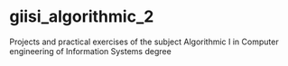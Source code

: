 # giisi_algorithmic_2
Projects and practical exercises of the subject Algorithmic I in Computer engineering of Information Systems degree
